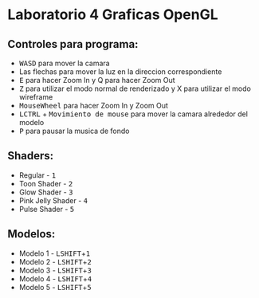 # Laboratorio 4 Graficas OpenGL  
## Controles para programa:  
- <kbd>W</kbd><kbd>A</kbd><kbd>S</kbd><kbd>D</kbd> para mover la camara  
- Las flechas para mover la luz en la direccion correspondiente  
- <kbd>E</kbd> para hacer Zoom In y Q para hacer Zoom Out  
- <kbd>Z</kbd> para utilizar el modo normal de renderizado y X para utilizar el modo wireframe  
- <kbd>MouseWheel</kbd> para hacer Zoom In y Zoom Out
- <kbd>LCTRL</kbd> + <kbd>Movimiento de mouse</kbd> para mover la camara alrededor del modelo
- <kbd>P</kbd> para pausar la musica de fondo
## Shaders:  
- Regular - <kbd>1</kbd>
- Toon Shader - <kbd>2</kbd>
- Glow Shader - <kbd>3</kbd>
- Pink Jelly Shader - <kbd>4</kbd>  
- Pulse Shader - <kbd>5</kbd>
## Modelos:  
- Modelo 1 - <kbd>LSHIFT</kbd>+<kbd>1</kbd>
- Modelo 2 - <kbd>LSHIFT</kbd>+<kbd>2</kbd>
- Modelo 3 - <kbd>LSHIFT</kbd>+<kbd>3</kbd>
- Modelo 4 - <kbd>LSHIFT</kbd>+<kbd>4</kbd>
- Modelo 5 - <kbd>LSHIFT</kbd>+<kbd>5</kbd>
